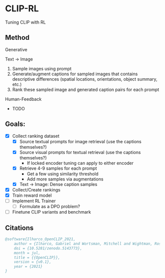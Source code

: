 # CLIP-RL
Tuning CLIP with RL


## Method
Generative

Text -> Image
1. Sample images using prompt
2. Generate/augment captions for sampled images that contains descriptive differences (spatial locations, orientations, object summary, etc.)
3. Rank these sampled image and generated caption pairs for each prompt

Human-Feedback
- TODO

## Goals:
- [X] Collect ranking dataset
    - [x] Source textual prompts for image retrieval (use the captions themselves?)
    - [x] Source visual prompts for textual retrieval (use the captions themselves?)
        - If locked encoder tuning can apply to either encoder
    - [x] Retrieve 4-9 samples for each prompt
        - Get a few using similarity threshold
        - Add more samples via augmentations
    - [X] Text -> Image: Dense caption samples
- [X] Collect/Create rankings
- [X] Train reward model
- [ ] Implement RL Trainer
    - [ ] Formulate as a DPO problem?
- [ ] Finetune CLIP variants and benchmark

## Citations

```bibtex
@software{Ilharco_OpenCLIP_2021,
    author = {Ilharco, Gabriel and Wortsman, Mitchell and Wightman, Ross and Gordon, Cade and Carlini, Nicholas and Taori, Rohan and Dave, Achal and Shankar, Vaishaal and Namkoong, Hongseok and Miller, John and Hajishirzi, Hannaneh and Farhadi, Ali and Schmidt, Ludwig},
    doi = {10.5281/zenodo.5143773},
    month = jul,
    title = {{OpenCLIP}},
    version = {v0.1},
    year = {2021}
}
```
